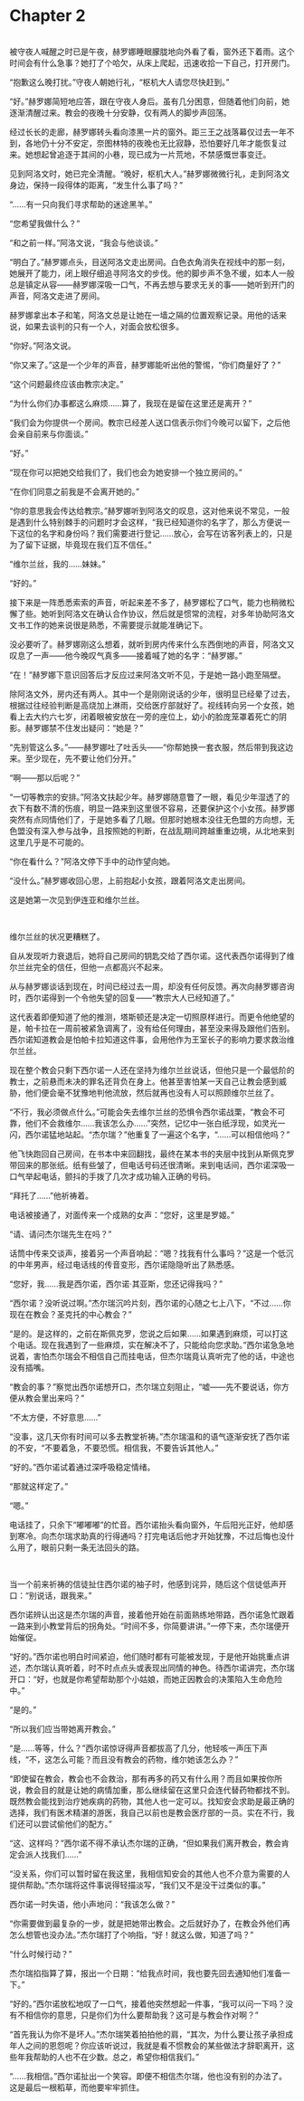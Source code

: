 # Chapter 2

<br>
被守夜人喊醒之时已是午夜，赫罗娜睡眼朦胧地向外看了看，窗外还下着雨。这个时间会有什么急事？她打了个哈欠，从床上爬起，迅速收拾一下自己，打开房门。

“抱歉这么晚打扰。”守夜人朝她行礼，“枢机大人请您尽快赶到。”

“好。”赫罗娜简短地应答，跟在守夜人身后。虽有几分困意，但随着他们向前，她逐渐清醒过来。教会的夜晚十分安静，仅有两人的脚步声回荡。

经过长长的走廊，赫罗娜转头看向漆黑一片的窗外。距三王之战落幕仅过去一年不到，各地仍十分不安定，奈图林特的夜晚也无比寂静，恐怕要好几年才能恢复过来。她想起曾追逐于其间的小巷，现已成为一片荒地，不禁感慨世事变迁。

见到阿洛文时，她已完全清醒。“晚好，枢机大人。”赫罗娜微微行礼，走到阿洛文身边，保持一段得体的距离，“发生什么事了吗？”

“……有一只向我们寻求帮助的迷途黑羊。”

“您希望我做什么？”

“和之前一样。”阿洛文说，“我会与他谈谈。”

“明白了。”赫罗娜点头，目送阿洛文走出房间。白色衣角消失在视线中的那一刻，她展开了能力，闭上眼仔细追寻阿洛文的步伐。他的脚步声不急不缓，如本人一般总是镇定从容——赫罗娜深吸一口气，不再去想与要求无关的事——她听到开门的声音，阿洛文走进了房间。

赫罗娜拿出本子和笔，阿洛文总是让她在一墙之隔的位置观察记录。用他的话来说，如果去谈判的只有一个人，对面会放松很多。

“你好。”阿洛文说。

“你又来了。”这是一个少年的声音，赫罗娜能听出他的警惕，“你们商量好了？”

“这个问题最终应该由教宗决定。”

“为什么你们办事都这么麻烦……算了，我现在是留在这里还是离开？”

“我们会为你提供一个房间。教宗已经差人送口信表示你们今晚可以留下，之后他会亲自前来与你面谈。”

“好。”

“现在你可以把她交给我们了，我们也会为她安排一个独立房间的。”

“在你们同意之前我是不会离开她的。”

“你的意思我会传达给教宗。”赫罗娜听到阿洛文的叹息，这对他来说不常见，一般是遇到什么特别棘手的问题时才会这样，“我已经知道你的名字了，那么方便说一下这位的名字和身份吗？我们需要进行登记……放心，会写在访客列表上的，只是为了留下证据，毕竟现在我们互不信任。”

“维尔兰丝，我的……妹妹。”

“好的。”

接下来是一阵悉悉索索的声音，听起来差不多了，赫罗娜松了口气，能力也稍微松懈了些。她听到阿洛文在确认合作协议，然后就是惯常的流程，对多年协助阿洛文文书工作的她来说很是熟悉，不需要提示就能准确记下。

没必要听了。赫罗娜刚这么想着，就听到房内传来什么东西倒地的声音，阿洛文又叹息了一声——他今晚叹气真多——接着喊了她的名字：“赫罗娜。”

“在！”赫罗娜下意识回答后才反应过来阿洛文听不见，于是她一路小跑至隔壁。

除阿洛文外，房内还有两人。其中一个是刚刚说话的少年，很明显已经晕了过去，根据过往经验判断是高烧加上淋雨，交给医疗部就好了。视线转向另一个女孩，她看上去大约六七岁，闭着眼被安放在一旁的座位上，幼小的脸庞笼罩着死亡的阴影。赫罗娜禁不住发出疑问：“她是？”

“先别管这么多。”——赫罗娜吐了吐舌头——“你帮她换一套衣服，然后带到我这边来。至少现在，先不要让他们分开。”

“啊——那以后呢？”

“一切等教宗的安排。”阿洛文扶起少年。赫罗娜随意瞥了一眼，看见少年湿透了的衣下有数不清的伤痕，明显一路来到这里很不容易，还要保护这个小女孩。赫罗娜突然有点同情他们了，于是她多看了几眼。但那时她根本没往无色盟的方向想，无色盟没有深入参与战争，且按照她的判断，在战乱期间跨越重重边境，从北地来到这里几乎是不可能的。

“你在看什么？”阿洛文停下手中的动作望向她。

“没什么。”赫罗娜收回心思，上前抱起小女孩，跟着阿洛文走出房间。

这是她第一次见到伊连亚和维尔兰丝。

<br>

维尔兰丝的状况更糟糕了。

自从发现听力衰退后，她将自己房间的钥匙交给了西尔诺。这代表西尔诺得到了维尔兰丝完全的信任，但他一点都高兴不起来。

从与赫罗娜谈话到现在，时间已经过去一周，却没有任何反馈。再次向赫罗娜咨询时，西尔诺得到一个令他失望的回复——“教宗大人已经知道了。”

这代表着即便知道了他的推测，塔斯顿还是决定一切照原样进行。而更令他绝望的是，帕卡拉在一周前被紧急调离了，没有给任何理由，甚至没来得及跟他们告别。西尔诺知道教会是怕帕卡拉知道这件事，会用他作为王室长子的影响力要求救治维尔兰丝。

现在整个教会只剩下西尔诺一人还在坚持为维尔兰丝说话，但他只是一个最低阶的教士，之前悬而未决的罪名还背负在身上。他甚至害怕某一天自己让教会感到威胁，他们便会毫不犹豫地判他流放，然后就再也没有人可以照顾维尔兰丝了。

“不行，我必须做点什么。”可能会失去维尔兰丝的恐惧令西尔诺战栗，“教会不可靠，他们不会救维尔……我该怎么办……”突然，记忆中一张白纸浮现，如灵光一闪，西尔诺猛地站起。“杰尔瑞？”他重复了一遍这个名字，“……可以相信他吗？”

他飞快跑回自己房间，在书本中来回翻找，最终在某本书的夹层中找到从斯佩克罗带回来的那张纸。纸有些皱了，但电话号码还很清晰。来到电话间，西尔诺深吸一口气举起电话，颤抖的手拨了几次才成功输入正确的号码。

“拜托了……”他祈祷着。

电话被接通了，对面传来一个成熟的女声：“您好，这里是罗姬。”

“请、请问杰尔瑞先生在吗？”

话筒中传来交谈声，接着另一个声音响起：“嗯？找我有什么事吗？”这是一个低沉的中年男声，经过电话线的传音变形，西尔诺隐隐听出了熟悉感。

“您好，我……我是西尔诺，西尔诺·其亚斯，您还记得我吗？”

“西尔诺？没听说过啊。”杰尔瑞沉吟片刻，西尔诺的心随之七上八下，“不过……你现在在教会？圣克托的中心教会？”

“是的。是这样的，之前在斯佩克罗，您说之后如果……如果遇到麻烦，可以打这个电话。现在我遇到了一些麻烦，实在解决不了，只能给向您求助。”西尔诺急急地说着，害怕杰尔瑞会不相信自己而挂电话，但杰尔瑞竟认真听完了他的话，中途也没有插嘴。

“教会的事？”察觉出西尔诺想开口，杰尔瑞立刻阻止，“嘘——先不要说话，你方便从教会里出来吗？”

“不太方便，不好意思……”

“没事，这几天你有时间可以多去教堂祈祷。”杰尔瑞温和的语气逐渐安抚了西尔诺的不安，“不要着急，不要恐慌。相信我，不要告诉其他人。”

“好的。”西尔诺试着通过深呼吸稳定情绪。

“那就这样定了。”

“嗯。”

电话挂了，只余下“嘟嘟嘟”的忙音。西尔诺抬头看向窗外，午后阳光正好，他却感到寒冷。向杰尔瑞求助真的行得通吗？打完电话后他才开始犹豫，不过后悔也没什么用了，眼前只剩一条无法回头的路。

<br>

当一个前来祈祷的信徒扯住西尔诺的袖子时，他感到诧异，随后这个信徒低声开口：“别说话，跟我来。”

西尔诺辨认出这是杰尔瑞的声音，接着他开始在前面熟练地带路，西尔诺急忙跟着一路来到小教堂背后的拐角处。“时间不多，你简要讲讲。”一停下来，杰尔瑞便开始催促。

“好的。”西尔诺也明白时间紧迫，他们随时都有可能被发现，于是他开始挑重点讲述，杰尔瑞认真听着，时不时点点头或表现出同情的神色。待西尔诺讲完，杰尔瑞开口：“好，也就是你希望帮助那个小姑娘，而她正因教会的决策陷入生命危险中。”

“是的。”

“所以我们应当带她离开教会。”

“是……等等，什么？”西尔诺惊讶得声音都拔高了几分，他轻咳一声压下声线，“不，这怎么可能？而且没有教会的药物，维尔她该怎么办？”

“即使留在教会，教会也不会救治，那有再多的药又有什么用？而且如果按你所说，教会目的就是让她的病情加重，那么继续留在这里只会连代替药物都找不到。既然教会能找到治疗她疾病的药物，其他人也一定可以。找知安会求助是最正确的选择，我们有医术精湛的游医，我自己以前也是教会医疗部的一员。实在不行，我们还可以尝试偷他们的配方。”

“这、这样吗？”西尔诺不得不承认杰尔瑞的正确，“但如果我们离开教会，教会肯定会派人找我们……”

“没关系，你们可以暂时留在我这里，我相信知安会的其他人也不介意为需要的人提供帮助。”杰尔瑞将这件事说得轻描淡写，“我们又不是没干过类似的事。”

西尔诺一时失语，他小声地问：“我该怎么做？”

“你需要做到最复杂的一步，就是把她带出教会。之后就好办了，在教会外他们再怎么想管也没办法。”杰尔瑞打了个响指，“好！就这么做，知道了吗？”

“什么时候行动？”

杰尔瑞掐指算了算，报出一个日期：“给我点时间，我也要先回去通知他们准备一下。”

“好的。”西尔诺放松地叹了一口气，接着他突然想起一件事，“我可以问一下吗？没有不相信你的意思，只是你们为什么要帮助我？这可是与教会作对啊？”

“首先我认为你不是坏人。”杰尔瑞笑着拍拍他的肩，“其次，为什么要让孩子承担成年人之间的恩怨呢？你应该听说过，我就是看不惯教会的某些做法才辞职离开，这些年我帮助的人也不在少数。总之，希望你相信我们。”

“……我相信。”西尔诺扯出一个笑容。即便不相信杰尔瑞，他也没有别的办法了。这是最后一根稻草，而他要牢牢抓住。
